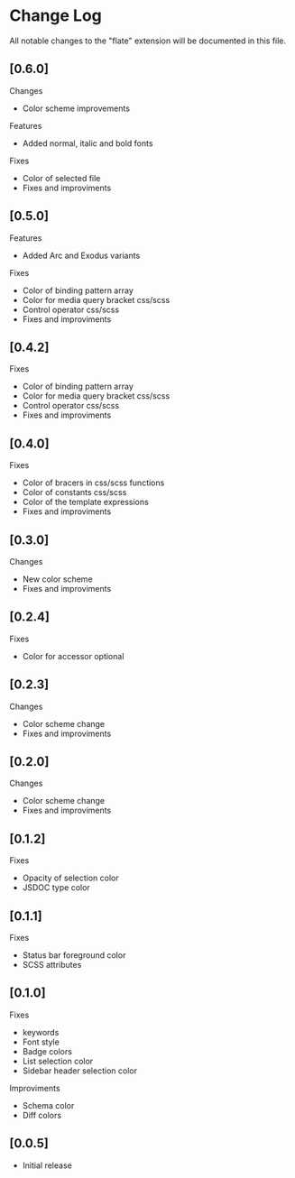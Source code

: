 # Change Log

All notable changes to the "flate" extension will be documented in this file.

## [0.6.0]

Changes

- Color scheme improvements

Features

- Added normal, italic and bold fonts

Fixes

- Color of selected file
- Fixes and improviments

## [0.5.0]

Features

- Added Arc and Exodus variants

Fixes

- Color of binding pattern array
- Color for media query bracket css/scss
- Control operator css/scss
- Fixes and improviments

## [0.4.2]

Fixes

- Color of binding pattern array
- Color for media query bracket css/scss
- Control operator css/scss
- Fixes and improviments

## [0.4.0]

Fixes

- Color of bracers in css/scss functions
- Color of constants css/scss
- Color of the template expressions
- Fixes and improviments

## [0.3.0]

Changes

- New color scheme
- Fixes and improviments

## [0.2.4]

Fixes

- Color for accessor optional

## [0.2.3]

Changes

- Color scheme change
- Fixes and improviments

## [0.2.0]

Changes

- Color scheme change
- Fixes and improviments

## [0.1.2]

Fixes

- Opacity of selection color
- JSDOC type color

## [0.1.1]

Fixes

- Status bar foreground color
- SCSS attributes

## [0.1.0]

Fixes

- keywords
- Font style
- Badge colors
- List selection color
- Sidebar header selection color

Improviments

- Schema color
- Diff colors

## [0.0.5]

- Initial release
